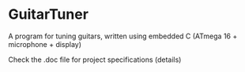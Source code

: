 # GuitarTuner
A program for tuning guitars, written using embedded C (ATmega 16 + microphone + display)

Check the .doc file for project specifications (details)
